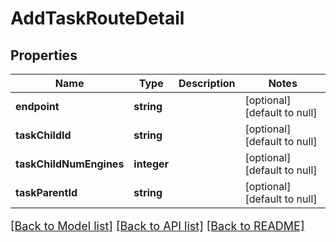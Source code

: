# AddTaskRouteDetail

## Properties
Name | Type | Description | Notes
------------ | ------------- | ------------- | -------------
**endpoint** | **string** |  | [optional] [default to null]
**taskChildId** | **string** |  | [optional] [default to null]
**taskChildNumEngines** | **integer** |  | [optional] [default to null]
**taskParentId** | **string** |  | [optional] [default to null]

[[Back to Model list]](../README.md#documentation-for-models) [[Back to API list]](../README.md#documentation-for-api-endpoints) [[Back to README]](../README.md)

<style>
     p, ul, ol, li { font-size: 18px !important;}
</style>


